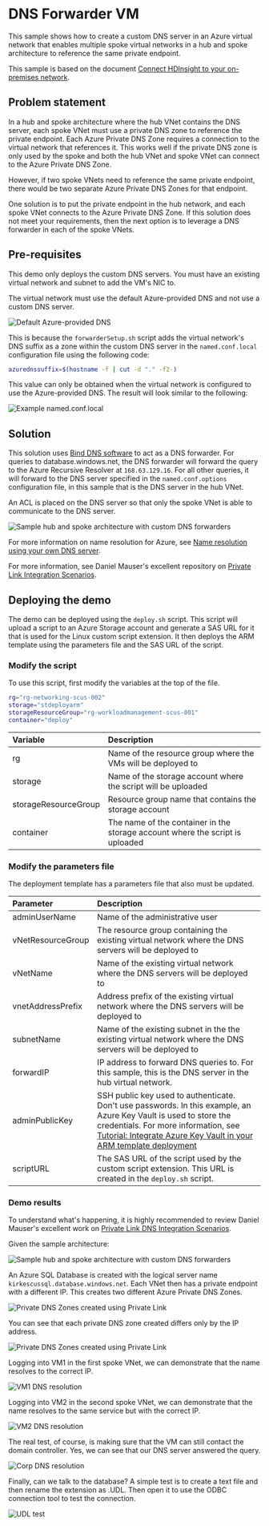 # DNS Forwarder VM

This sample shows how to create a custom DNS server in an Azure virtual network that enables multiple spoke virtual networks in a hub and spoke architecture to reference the same private endpoint. 

This sample is based on the document [Connect HDInsight to your on-premises network](https://docs.microsoft.com/en-us/azure/hdinsight/connect-on-premises-network). 

## Problem statement

In a hub and spoke architecture where the hub VNet contains the DNS server, each spoke VNet must use a private DNS zone to reference the private endpoint. Each Azure Private DNS Zone requires a connection to the virtual network that references it. This works well if the private DNS zone is only used by the spoke and both the hub VNet and spoke VNet can connect to the Azure Private DNS Zone. 

However, if two spoke VNets need to reference the same private endpoint, there would be two separate Azure Private DNS Zones for that endpoint. 

One solution is to put the private endpoint in the hub network, and each spoke VNet connects to the Azure Private DNS Zone. If this solution does not meet your requirements, then the next option is to leverage a DNS forwarder in each of the spoke VNets. 

## Pre-requisites

This demo only deploys the custom DNS servers. You must have an existing virtual network and subnet to add the VM's NIC to. 

The virtual network must use the default Azure-provided DNS and not use a custom DNS server. 

![Default Azure-provided DNS](images/azuredns.png)

This is because the `forwarderSetup.sh` script adds the virtual network's DNS suffix as a zone within the custom DNS server in the `named.conf.local` configuration file using the following code:

````bash
azurednssuffix=$(hostname -f | cut -d "." -f2-)
````

This value can only be obtained when the virtual network is configured to use the Azure-provided DNS. The result will look similar to the following:

![Example named.conf.local](images/azurevnetdnssuffix.png)

## Solution

This solution uses [Bind DNS software](https://www.isc.org/downloads/bind/) to act as a DNS forwarder. For queries to database.windows.net, the DNS forwarder will forward the query to the Azure Recursive Resolver at `168.63.129.16`. For all other queries, it will forward to the DNS server specified in the `named.conf.options` configuration file, in this sample that is the DNS server in the hub VNet. 

An ACL is placed on the DNS server so that only the spoke VNet is able to communicate to the DNS server. 

![Sample hub and spoke architecture with custom DNS forwarders](images/PrivateDNS.png)

For more information on name resolution for Azure, see [Name resolution using your own DNS server](https://azure.microsoft.com/documentation/articles/virtual-networks-name-resolution-for-vms-and-role-instances/#name-resolution-using-your-own-dns-server).

For more information, see Daniel Mauser's excellent repository on [Private Link Integration Scenarios](https://github.com/dmauser/PrivateLink/tree/master/DNS-Integration-Scenarios). 



## Deploying the demo

The demo can be deployed using the `deploy.sh` script. This script will upload a script to an Azure Storage account and generate a SAS URL for it that is used for the Linux custom script extension. It then deploys the ARM template using the parameters file and the SAS URL of the script. 

### Modify the script
To use this script, first modify the variables at the top of the file.

````bash
rg="rg-networking-scus-002"
storage="stdeployarm"
storageResourceGroup="rg-workloadmanagement-scus-001"
container="deploy"
````
| Variable | Description |
| :------- | :---------- |
| rg       | Name of the resource group where the VMs will be deployed to |
| storage  | Name of the storage account where the script will be uploaded |
| storageResourceGroup | Resource group name that contains the storage account |
| container | The name of the container in the storage account where the script is uploaded |

### Modify the parameters file
The deployment template has a parameters file that also must be updated.

| Parameter | Description |
| :------- | :---------- |
| adminUserName       | Name of the administrative user |
| vNetResourceGroup  | The resource group containing the existing virtual network where the DNS servers will be deployed to |
| vNetName | Name of the existing virtual network where the DNS servers will be deployed to |
| vnetAddressPrefix | Address prefix of the existing virtual network where the DNS servers will be deployed to |
| subnetName | Name of the existing subnet in the the existing virtual network where the DNS servers will be deployed to |
| forwardIP | IP address to forward DNS queries to. For this sample, this is the DNS server in the hub virtual network. |
| adminPublicKey | SSH public key used to authenticate. Don't use passwords. In this example, an Azure Key Vault is used to store the credentials. For more information, see [Tutorial: Integrate Azure Key Vault in your ARM template deployment](https://docs.microsoft.com/en-us/azure/azure-resource-manager/templates/template-tutorial-use-key-vault) |
| scriptURL | The SAS URL of the script used by the custom script extension. This URL is created in the `deploy.sh` script. 

### Demo results

To understand what's happening, it is highly recommended to review Daniel Mauser's excellent work on [Private Link DNS Integration Scenarios](https://github.com/dmauser/PrivateLink/tree/master/DNS-Integration-Scenarios). 

Given the sample architecture:

![Sample hub and spoke architecture with custom DNS forwarders](images/PrivateDNS.png)

An Azure SQL Database is created with the logical server name `kirkescussql.database.windows.net`. Each VNet then has a private endpoint with a different IP. This creates two different Azure Private DNS Zones. 

![Private DNS Zones created using Private Link](images/privatednszones.png)

You can see that each private DNS zone created differs only by the IP address.

![Private DNS Zones created using Private Link](images/privatednszones2.png)

Logging into VM1 in the first spoke VNet, we can demonstrate that the name resolves to the correct IP.

![VM1 DNS resolution](images/resolvednsvm1.png)

Logging into VM2 in the second spoke VNet, we can demonstrate that the name resolves to the same service but with the correct IP.

![VM2 DNS resolution](images/resolvednsvm2.png)

The real test, of course, is making sure that the VM can still contact the domain controller. Yes, we can see that our DNS server answered the query. 

![Corp DNS resolution](images/corpdns.png)

Finally, can we talk to the database? A simple test is to create a text file and then rename the extension as .UDL. Then open it to use the ODBC connection tool to test the connection. 

![UDL test](images/udltest.png)